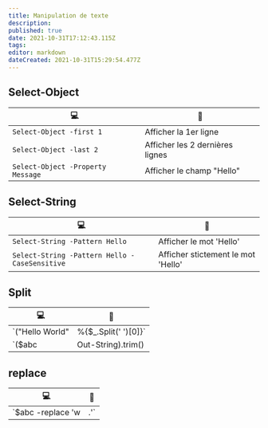 ```yaml
---
title: Manipulation de texte
description: 
published: true
date: 2021-10-31T17:12:43.115Z
tags: 
editor: markdown
dateCreated: 2021-10-31T15:29:54.477Z
---
```


## Select-Object
|:computer:|:newspaper:|
|-|-|
|`Select-Object -first 1`| Afficher la 1er ligne |
|`Select-Object -last 2`| Afficher les 2 dernières lignes |
|`Select-Object -Property Message`| Afficher le champ "Hello" |

## Select-String
|:computer:|:newspaper:|
|-|-|
|`Select-String -Pattern Hello`| Afficher le mot 'Hello' |
|`Select-String -Pattern Hello -CaseSensitive`| Afficher stictement le mot 'Hello' |

## Split
|:computer:|:newspaper:|
|-|-|
|`("Hello World" | %{$_.Split(' ')[0]}`| Afficher le 1er champ |
|`($abc | Out-String).trim() | %{$_.Split(' ')[-1]}`| Afficher le dernier champ d'un STRING |

## replace
|:computer:|:newspaper:|
|-|-|
|`$abc -replace 'w|\.'`| Supprimer les caractères 'w' et '.' |